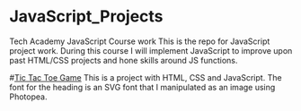 # JavaScript_Projects
Tech Academy JavaScript Course work
This is the repo for JavaScript project work. During this course I will implement JavaScript to improve upon past HTML/CSS projects and hone skills around JS functions. 

#[Tic Tac Toe Game](TicTacToe)
This is a project with HTML, CSS and JavaScript. The font for the heading is an SVG font that I manipulated as an image using Photopea. 
